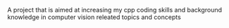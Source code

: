 A project that is aimed at increasing my cpp coding skills and background knowledge in computer vision releated topics and concepts
